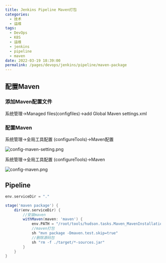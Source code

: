 ```yaml
---
title: Jenkins Pipeline Maven打包
categories: 
  - 技术
  - 运维
tags: 
  - DevOps
  - K8S
  - 运维
  - jenkins
  - pipeline
  - maven
date: 2022-03-19 18:39:00
permalink: /pages/devops/jenkins/pipeline/maven-package
---
```

<!-- more -->
## 配置Maven
### 添加Maven配置文件
系统管理->Managed files(configfiles)->add  Global Maven settings.xml
### 配置Maven
系统管理->全局工具配置 (configureTools)->Maven配置

![config-maven-setting.png](/images/devops/jenkins/pipeline/maven/config-maven-setting.png)

系统管理->全局工具配置 (configureTools)->Maven

![config-maven.png](/images/devops/jenkins/pipeline/maven/config-maven.png)

## Pipeline
```groovy
env.serviceDir = "."

stage('maven package') {
    dir(env.serviceDir) {
        //安装maven
        withMaven(maven: 'maven') {
            env.PATH = "/root/tools/hudson.tasks.Maven_MavenInstallation/maven/bin:${env.PATH}"
            //maven打包
            sh "mvn package -Dmaven.test.skip=true"
            //删除源码包
            sh "rm -f ./target/*-sources.jar"
        }
    }
}

```
